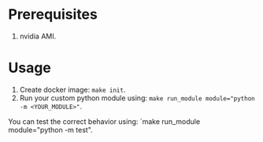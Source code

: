 # Prerequisites

1. nvidia AMI.

# Usage

1. Create docker image: `make init`.
2. Run your custom python module using: `make run_module module="python -m <YOUR_MODULE>"`.

You can test the correct behavior using: `make run_module module="python -m test".
